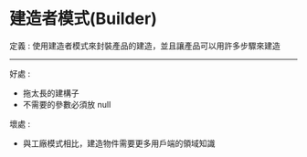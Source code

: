 # 建造者模式(Builder)

定義 : 使用建造者模式來封裝產品的建造，並且讓產品可以用許多步驟來建造

---

好處 : 
- 拖太長的建構子
- 不需要的參數必須放 null

壞處 : 
- 與工廠模式相比，建造物件需要更多用戶端的領域知識

